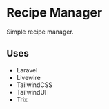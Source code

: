 # Recipe Manager

Simple recipe manager.

## Uses

- Laravel
- Livewire
- TailwindCSS
- TailwindUI
- Trix
